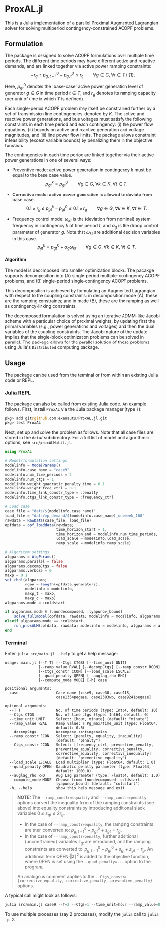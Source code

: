 
# ProxAL.jl

This is a Julia implementation of a parallel <ins>Prox</ins>imal <ins>A</ins>ugmented <ins>L</ins>agrangian solver for solving multiperiod contingency-constrained ACOPF problems.

## Formulation
The package is designed to solve ACOPF formulations over multiple time periods. The different time periods may have different active and reactive demands, and are linked together via active power ramping constraints: 
$$
-r_g \leq p^0_{g,t-1} - p^0_{g,t} \leq r_g \qquad \forall g \in G, \; \forall t \in T \setminus \{1\}.
$$

Here, $p^0_{gt}$ denotes the 'base-case' active power generation level of generator $g \in G$ in time period $t \in T$, and $r_g$ denotes its ramping capacity (per unit of time in which $T$ is defined).

Each single-period ACOPF problem may itself be constrained further by a set of transmission line contingencies, denoted by $K$. The active and reactive power generations, and bus voltages must satisfy the following constraints in each time period and each contingency: (i) the power flow equations, (ii) bounds on active and reactive generation and voltage magnitudes, and (iii) line power flow limits. The package allows constraint infeasibility (except variable bounds) by penalizing them in the objective function.

The contingencies in each time period are linked together via their active power generations in one of several ways:
* Preventive mode: active power generation in contingency $k$ must be equal to the base case value.
$$
p_{gt}^k = p_{gt}^0 \qquad \forall g \in G, \; \forall k \in K, \; \forall t \in T.
$$

* Corrective mode: active power generation is allowed to deviate from base case.
$$
0.1\times r_g \leq p_{gt}^k - p_{gt}^0 \leq 0.1 \times r_g \qquad \forall g \in G, \; \forall k \in K, \; \forall t \in T.
$$

* Frequency control mode: $\omega_{kt}$ is the (deviation from nominal) system frequency in contingency $k$ of time period $t$, and $\alpha_g$ is the droop control parameter of generator $g$. Note that $\omega_{kt}$ are additional decision variables in this case.
$$
p_{gt}^k = p_{gt}^0 + \alpha_g \omega_{kt} \qquad \forall g \in G, \; \forall k \in K, \; \forall t \in T.
$$

#### Algorithm
The model is decomposed into smaller optimization blocks. The pacakge supports decomposition into (A) single-period multiple-contingency ACOPF problems, and (B) single-period single-contingency ACOPF problems.

This decomposition is achieved by formulating an Augmented Lagrangian with respect to the coupling constraints: in decomposition mode (A), these are the ramping constraints; and in mode (B), these are the ramping as well as contingency-linking constraints.

The decomposed formulation is solved using an iterative ADMM-like Jacobi scheme with a particular choice of proximal weights, by updating first the primal variables (e.g., power generations and voltages) and then the dual variables of the coupling constraints. The Jacobi nature of the update implies that the single-block optimization problems can be solved in parallel. The package allows for the parallel solution of these problems using Julia's `Distributed` computing package.


## Usage
The package can be used from the terminal or from within an existing Julia code or REPL.

### Julia REPL
The package can also be called from existing Julia code. An example follows. First, install `ProxAL` via the Julia package manager (type `]`):
```julia
pkg> add git@github.com:exanauts/ProxAL.jl.git
pkg> test ProxAL
```
Next, set up and solve the problem as follows. Note that all case files are stored in the `data/` subdirectory. For a full list of model and algorithmic options, see `src/proxALMutil.jl`.
```julia
using ProxAL

# Model/formulation settings
modelinfo = ModelParams()
modelinfo.case_name = "case9"
modelinfo.num_time_periods = 2
modelinfo.num_ctgs = 1
modelinfo.weight_quadratic_penalty_time = 0.1
modelinfo.weight_freq_ctrl = 0.1
modelinfo.time_link_constr_type = :penalty
modelinfo.ctgs_link_constr_type = :frequency_ctrl

# Load case
case_file = "data/$(modelinfo.case_name)"
load_file = "data/mp_demand/$(modelinfo.case_name)_oneweek_168"
rawdata = RawData(case_file, load_file)
opfdata = opf_loaddata(rawdata;
                       time_horizon_start = 1,
                       time_horizon_end = modelinfo.num_time_periods,
                       load_scale = modelinfo.load_scale,
                       ramp_scale = modelinfo.ramp_scale)

# Algorithm settings
algparams = AlgParams()
algparams.parallel = false
algparams.decompCtgs = false
algparams.verbose = 0
maxρ = 0.1
set_rho!(algparams;
         ngen = length(opfdata.generators),
         modelinfo = modelinfo,
         maxρ_t = maxρ,
         maxρ_c = maxρ)
algparams.mode = :coldstart

if algparams.mode ∈ [:nondecomposed, :lyapunov_bound]
    solve_fullmodel(opfdata, rawdata; modelinfo = modelinfo, algparams = algparams)
elseif algparams.mode == :coldstart
    run_proxALM(opfdata, rawdata; modelinfo = modelinfo, algparams = algparams)
end
```

### Terminal
Enter `julia src/main.jl --help` to get a help message:
```
usage: main.jl [--T T] [--Ctgs CTGS] [--time_unit UNIT]
               [--ramp_value RVAL] [--decompCtgs] [--ramp_constr RCON]
               [--Ctgs_constr CCON] [--load_scale LSCALE]
               [--quad_penalty QPEN] [--auglag_rho RHO]
               [--compute_mode MODE] [-h] case

positional arguments:
  case                 Case name [case9, case30, case118,
                       case1354pegase, case2383wp, case9241pegase]

optional arguments:
  --T T                No. of time periods (type: Int64, default: 10)
  --Ctgs CTGS          No. of line ctgs (type: Int64, default: 0)
  --time_unit UNIT     Select: [hour, minute] (default: "minute")
  --ramp_value RVAL    Ramp value: % Pg_max/time_unit (type: Float64,
                       default: 0.5)
  --decompCtgs         Decompose contingencies
  --ramp_constr RCON   Select: [penalty, equality, inequality]
                       (default: "penalty")
  --Ctgs_constr CCON   Select: [frequency_ctrl, preventive_penalty,
                       preventive_equality, corrective_penalty,
                       corrective_equality, corrective_inequality]
                       (default: "preventive_equality")
  --load_scale LSCALE  Load multiplier (type: Float64, default: 1.0)
  --quad_penalty QPEN  Qaudratic penalty parameter (type: Float64,
                       default: 1000.0)
  --auglag_rho RHO     Aug Lag parameter (type: Float64, default: 1.0)
  --compute_mode MODE  Choose from: [nondecomposed, coldstart,
                       lyapunov_bound] (default: "coldstart")
  -h, --help           show this help message and exit
```


> **NOTE:** The `--ramp_constr=equality` and `--ramp_constr=penalty` options convert the inequality form of the ramping constraints (see above) into equality constraints by introducing additional slack variables $0 \leq s_{gt} \leq 2r_g$.
>
> * In the case of `--ramp_constr=equality`, the ramping constraints are then converted to: $p^0_{g,t-1} - p^0_{gt} + s_{gt} = r_g$.
> * In the case of `--ramp_constr=penalty`, further additional (unconstrained) variables $z_{gt}$ are introduced, and the ramping constraints are converted to: $p^0_{g,t-1} - p^0_{gt} + s_{gt} + z_{gt} = r_g$. An additional term QPEN$\cdot\Vert z \rVert^2$ is added to the objective function, where QPEN is set using the `--quad_penalty=...` option to the program.
>
> An analogous comment applies to the `--Ctgs_constr={corrective_equality, corrective_penalty, preventive_penalty}` options.

A typical call might look as follows:
```julia
julia src/main.jl case9 --T=2 --Ctgs=1 --time_unit=hour --ramp_value=0.5 --load_scale=1.0 --ramp_constr=penalty --Ctgs_constr=frequency_ctrl --auglag_rho=0.1 --quad_penalty=0.1 --compute_mode=coldstart
```
To use multiple processes (say 2 processes), modify the `julia` call to `julia -p 2`.

